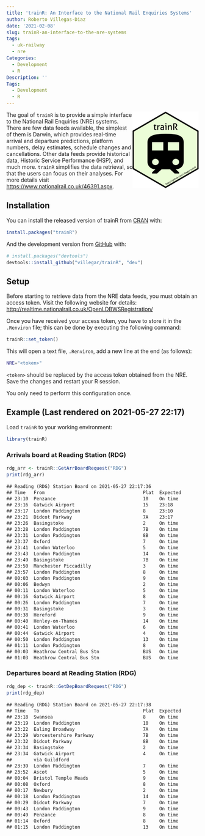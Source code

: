 ```yaml
---
title: 'trainR: An Interface to the National Rail Enquiries Systems'
author: Roberto Villegas-Diaz
date: '2021-02-08'
slug: trainR-an-interface-to-the-nre-systems
tags:
  - uk-railway
  - nre
Categories:
  - Development
  - R
Description: ''
Tags:
  - Development
  - R
---
```


<img src="https://raw.githubusercontent.com/villegar/trainR/main/inst/images/logo.png" alt="logo" align="right" height=200px/>

The goal of `trainR` is to provide a simple interface to the 
National Rail Enquiries (NRE) systems. There are few data feeds 
available, the simplest of them is Darwin, which provides real-time 
arrival and departure predictions, platform numbers, delay estimates, 
schedule changes and cancellations. Other data feeds provide historical 
data, Historic Service Performance (HSP), and much more. `trainR` 
simplifies the data retrieval, so that the users can focus on their 
analyses. For more details visit 
https://www.nationalrail.co.uk/46391.aspx.

## Installation

You can install the released version of trainR from [CRAN](https://CRAN.R-project.org) with:

``` r
install.packages("trainR")
```

And the development version from [GitHub](https://github.com/) with:

``` r
# install.packages("devtools")
devtools::install_github("villegar/trainR", "dev")
```

## Setup
Before starting to retrieve data from the NRE data feeds, you must obtain an access token. 
Visit the following website for details: http://realtime.nationalrail.co.uk/OpenLDBWSRegistration/

Once you have received your access token, you have to store it in the `.Renviron` file; this can be 
done by executing the following command:


```r
trainR::set_token()
```

This will open a text file, `.Renviron`, add a new line at the end (as follows):

```bash
NRE="<token>"
```

`<token>` should be replaced by the access token obtained from the NRE. Save the changes and restart 
your R session.

You only need to perform this configuration once.

## Example (Last rendered on 2021-05-27 22:17)

Load `trainR` to your working environment:

```r
library(trainR)
```

### Arrivals board at Reading Station (RDG)


```r
rdg_arr <- trainR::GetArrBoardRequest("RDG")
print(rdg_arr)
```

```
## Reading (RDG) Station Board on 2021-05-27 22:17:36
## Time   From                                    Plat  Expected
## 23:10  Penzance                                10    On time
## 23:16  Gatwick Airport                         15    23:18
## 23:17  London Paddington                       8     23:10
## 23:21  Didcot Parkway                          7A    23:17
## 23:26  Basingstoke                             2     On time
## 23:28  London Paddington                       7B    On time
## 23:31  London Paddington                       8B    On time
## 23:37  Oxford                                  7     On time
## 23:41  London Waterloo                         5     On time
## 23:43  London Paddington                       14    On time
## 23:49  Basingstoke                             7B    On time
## 23:50  Manchester Piccadilly                   3     On time
## 23:57  London Paddington                       8     On time
## 00:03  London Paddington                       9     On time
## 00:06  Bedwyn                                  2     On time
## 00:11  London Waterloo                         5     On time
## 00:16  Gatwick Airport                         8     On time
## 00:26  London Paddington                       7     On time
## 00:31  Basingstoke                             3     On time
## 00:38  Hereford                                9     On time
## 00:40  Henley-on-Thames                        14    On time
## 00:41  London Waterloo                         6     On time
## 00:44  Gatwick Airport                         4     On time
## 00:50  London Paddington                       13    On time
## 01:11  London Paddington                       8     On time
## 00:03  Heathrow Central Bus Stn                BUS   On time
## 01:03  Heathrow Central Bus Stn                BUS   On time
```

### Departures board at Reading Station (RDG)


```r
rdg_dep <- trainR::GetDepBoardRequest("RDG")
print(rdg_dep)
```

```
## Reading (RDG) Station Board on 2021-05-27 22:17:38
## Time   To                                      Plat  Expected
## 23:18  Swansea                                 8     On time
## 23:19  London Paddington                       10    On time
## 23:22  Ealing Broadway                         7A    On time
## 23:29  Worcestershire Parkway                  7B    On time
## 23:32  Didcot Parkway                          8B    On time
## 23:34  Basingstoke                             2     On time
## 23:34  Gatwick Airport                         4     On time
##        via Guildford                           
## 23:39  London Paddington                       7     On time
## 23:52  Ascot                                   5     On time
## 00:04  Bristol Temple Meads                    9     On time
## 00:08  Oxford                                  8     On time
## 00:17  Newbury                                 2     On time
## 00:18  London Paddington                       14    On time
## 00:29  Didcot Parkway                          7     On time
## 00:43  London Paddington                       9     On time
## 00:49  Penzance                                8     On time
## 01:14  Oxford                                  8     On time
## 01:15  London Paddington                       13    On time
```
